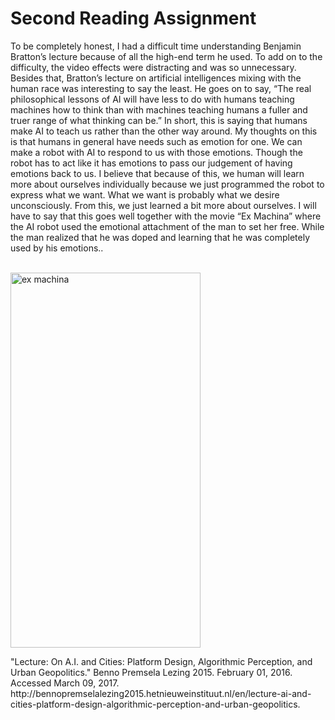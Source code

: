 
<html>

<body>

<h1>Second Reading Assignment</h1>
<p>To be completely honest, I had a difficult time understanding Benjamin Bratton’s lecture because of all the high-end term he used. To add on to the difficulty, the video effects were distracting and was so unnecessary. Besides that, Bratton’s lecture on artificial intelligences mixing with the human race was interesting to say the least. He goes on to say, “The real philosophical lessons of AI will have less to do with humans teaching machines how to think than with machines teaching humans a fuller and truer range of what thinking can be.” In short, this is saying that humans make AI to teach us rather than the other way around. My thoughts on this is that humans in general have needs such as emotion for one. We can make a robot with AI to respond to us with those emotions. Though the robot has to act like it has emotions to pass our judgement of having emotions back to us. I believe that because of this, we human will learn more about ourselves individually because we just programmed the robot to express what we want. What we want is probably what we desire unconsciously. From this, we just learned a bit more about ourselves. I will have to say that this goes well together with the movie “Ex Machina” where the AI robot used the emotional attachment of the man to set her free. While the man realized that he was doped and learning that he was completely used by his emotions..</p>
<p> <br> <img src="https://s-media-cache-ak0.pinimg.com/originals/33/37/12/33371215f8d21b24135836822983327e.jpg" alt="ex machina" style="width:304px;height:600px;"> </br> </p>
<p>"Lecture: On A.I. and Cities: Platform Design, Algorithmic Perception, and Urban Geopolitics." Benno Premsela Lezing 2015. February 01, 2016. Accessed March 09, 2017. http://bennopremselalezing2015.hetnieuweinstituut.nl/en/lecture-ai-and-cities-platform-design-algorithmic-perception-and-urban-geopolitics. </p>

</body>
</html>
